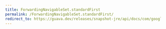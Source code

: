 ```yaml
---
title: ForwardingNavigableSet.standardFirst
permalink: /ForwardingNavigableSet.standardFirst/
redirect_to: https://guava.dev/releases/snapshot-jre/api/docs/com/google/common/collect/ForwardingNavigableSet.html#standardFirst--
---
```

